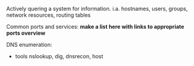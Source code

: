 Actively quering a system for information. i.a. hostnames, users, groups, network resources, routing tables  

Common ports and services:
**make a list here with links to appropriate ports overview**  

DNS enumeration:
- tools nslookup, dig, dnsrecon, host
